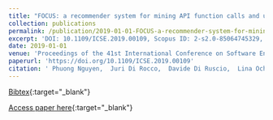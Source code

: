 ```yaml
---
title: "FOCUS: a recommender system for mining API function calls and usage patterns"
collection: publications
permalink: /publication/2019-01-01-FOCUS-a-recommender-system-for-mining-API-function-calls-and-usage-patterns
excerpt: 'DOI: 10.1109/ICSE.2019.00109, Scopus ID: 2-s2.0-85064745329, Cited by: 2'
date: 2019-01-01
venue: 'Proceedings of the 41st International Conference on Software Engineering, ICSE 2019, Montreal, QC, Canada, May 25-31, 2019'
paperurl: 'https://doi.org/10.1109/ICSE.2019.00109'
citation: ' Phuong Nguyen,  Juri Di Rocco,  Davide Di Ruscio,  Lina Ochoa,  Thomas Degueule,  Massimiliano Di Penta, &quot;FOCUS: a recommender system for mining API function calls and usage patterns.&quot; Proceedings of the 41st International Conference on Software Engineering, ICSE 2019, Montreal, QC, Canada, May 25-31, 2019, 2019.'
---
```

[Bibtex](https://dblp.org/rec/bib/conf/icse/NguyenRRODP19){:target="_blank"}

[Access paper here](https://doi.org/10.1109/ICSE.2019.00109){:target="_blank"}
